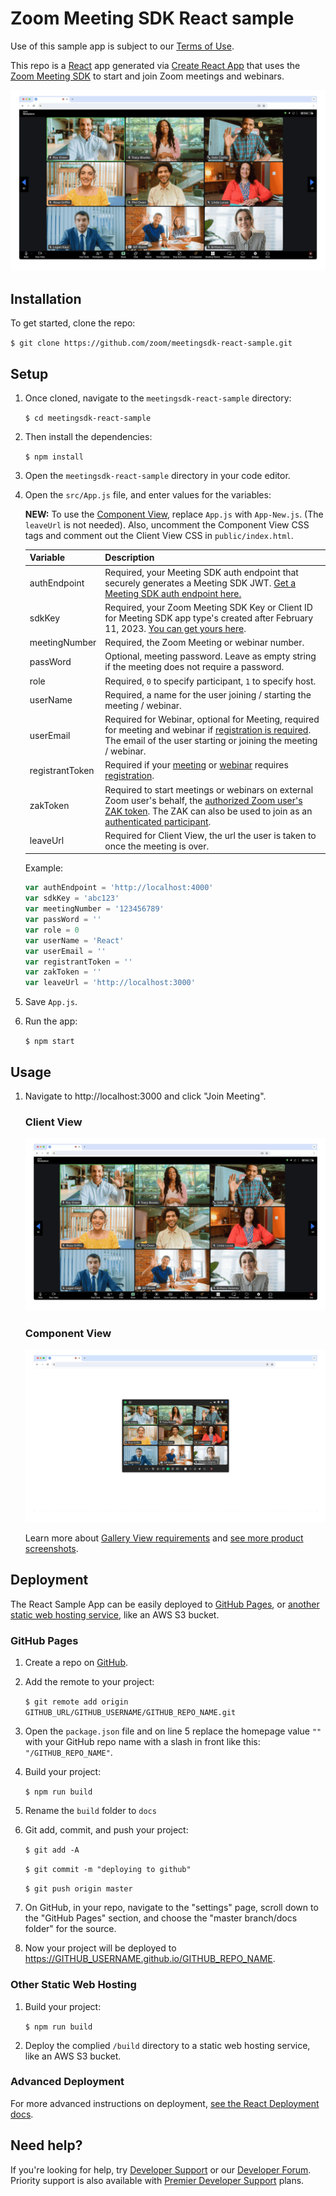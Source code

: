 # Zoom Meeting SDK React sample

Use of this sample app is subject to our [Terms of Use](https://explore.zoom.us/en/legal/zoom-api-license-and-tou/).


This repo is a [React](https://reactjs.org/) app generated via [Create React App](https://github.com/facebook/create-react-app) that uses the [Zoom Meeting SDK](https://developers.zoom.us/docs/meeting-sdk/web/) to start and join Zoom meetings and webinars.

![Zoom Meeting SDK Client View](/public/images/meetingsdk-web-client-view.gif)

## Installation

To get started, clone the repo:

`$ git clone https://github.com/zoom/meetingsdk-react-sample.git`

## Setup

1. Once cloned, navigate to the `meetingsdk-react-sample` directory:

   `$ cd meetingsdk-react-sample`

1. Then install the dependencies:

   `$ npm install`

1. Open the `meetingsdk-react-sample` directory in your code editor.

1. Open the `src/App.js` file, and enter values for the variables:

   **NEW:** To use the [Component View](https://developers.zoom.us/docs/meeting-sdk/web/component-view/), replace `App.js` with `App-New.js`. (The `leaveUrl` is not needed). Also, uncomment the Component View CSS tags and comment out the Client View CSS in `public/index.html`.

   | Variable                   | Description |
   | -----------------------|-------------|
   | authEndpoint          | Required, your Meeting SDK auth endpoint that securely generates a Meeting SDK JWT. [Get a Meeting SDK auth endpoint here.](https://github.com/zoom/meetingsdk-sample-signature-node.js) |
   | sdkKey                   | Required, your Zoom Meeting SDK Key or Client ID for Meeting SDK app type's created after February 11, 2023. [You can get yours here](https://developers.zoom.us/docs/meeting-sdk/developer-accounts/#get-meeting-sdk-credentials). |
   | meetingNumber                   | Required, the Zoom Meeting or webinar number. |
   | passWord                   | Optional, meeting password. Leave as empty string if the meeting does not require a password. |
   | role                   | Required, `0` to specify participant, `1` to specify host. |
   | userName                   | Required, a name for the user joining / starting the meeting / webinar. |
   | userEmail                   | Required for Webinar, optional for Meeting, required for meeting and webinar if [registration is required](https://support.zoom.us/hc/en-us/articles/360054446052-Managing-meeting-and-webinar-registration). The email of the user starting or joining the meeting / webinar. |
   | registrantToken            | Required if your [meeting](https://developers.zoom.us/docs/meeting-sdk/web/client-view/meetings/#join-meeting-with-registration-required) or [webinar](https://developers.zoom.us/docs/meeting-sdk/web/client-view/webinars/#join-webinar-with-registration-required) requires [registration](https://support.zoom.us/hc/en-us/articles/360054446052-Managing-meeting-and-webinar-registration). |
   | zakToken            | Required to start meetings or webinars on external Zoom user's behalf, the [authorized Zoom user's ZAK token](https://developers.zoom.us/docs/meeting-sdk/auth/#start-meetings-and-webinars-with-a-zoom-users-zak-token). The ZAK can also be used to join as an [authenticated participant](https://support.zoom.com/hc/en/article?id=zm_kb&sysparm_article=KB0063837). |
   | leaveUrl                   | Required for Client View, the url the user is taken to once the meeting is over. |

   Example:

   ```js
   var authEndpoint = 'http://localhost:4000'
   var sdkKey = 'abc123'
   var meetingNumber = '123456789'
   var passWord = ''
   var role = 0
   var userName = 'React'
   var userEmail = ''
   var registrantToken = ''
   var zakToken = ''
   var leaveUrl = 'http://localhost:3000'
   ```

1. Save `App.js`.

1. Run the app:

   `$ npm start`

## Usage

1. Navigate to http://localhost:3000 and click "Join Meeting".

   ### Client View

   ![Zoom Meeting SDK Client View](/public/images/meetingsdk-web-client-view.gif)

   ### Component View

   ![Zoom Meeting SDK Component View](/public/images/meetingsdk-web-component-view.gif)

   Learn more about [Gallery View requirements](https://developers.zoom.us/docs/meeting-sdk/web/gallery-view/) and [see more product screenshots](https://developers.zoom.us/docs/meeting-sdk/web/gallery-view/#how-views-look-with-and-without-sharedarraybuffer).

## Deployment

The React Sample App can be easily deployed to [GitHub Pages](#github-pages), or [another static web hosting service](#other-static-web-hosting), like an AWS S3 bucket.

### GitHub Pages

1. Create a repo on [GitHub](https://github.com).

1. Add the remote to your project:

   `$ git remote add origin GITHUB_URL/GITHUB_USERNAME/GITHUB_REPO_NAME.git`

1. Open the `package.json` file and on line 5 replace the homepage value `""` with your GitHub repo name with a slash in front like this: `"/GITHUB_REPO_NAME"`.

1. Build your project:

   `$ npm run build`

1. Rename the `build` folder to `docs`

1. Git add, commit, and push your project:

   `$ git add -A`

   `$ git commit -m "deploying to github"`

   `$ git push origin master`

1. On GitHub, in your repo, navigate to the "settings" page, scroll down to the "GitHub Pages" section, and choose the "master branch/docs folder" for the source.

1. Now your project will be deployed to https://GITHUB_USERNAME.github.io/GITHUB_REPO_NAME.

### Other Static Web Hosting

1. Build your project:

   `$ npm run build`

1. Deploy the complied `/build` directory to a static web hosting service, like an AWS S3 bucket.

### Advanced Deployment

For more advanced instructions on deployment, [see the React Deployment docs](https://create-react-app.dev/docs/deployment/).

## Need help?

If you're looking for help, try [Developer Support](https://devsupport.zoom.us) or our [Developer Forum](https://devforum.zoom.us). Priority support is also available with [Premier Developer Support](https://explore.zoom.us/docs/en-us/developer-support-plans.html) plans.
